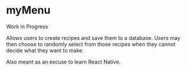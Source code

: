 # myMenu

Work in Progress

Allows users to create recipes and save them to a database. Users may then choose to randomly select from those recipes when they cannot decide what they want to make.

Also meant as an excuse to learn React Native.
